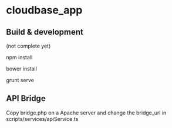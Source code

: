 # cloudbase_app


## Build & development
(not complete yet)

npm install

bower install

grunt serve

## API Bridge

Copy bridge.php on a Apache server and change the bridge_url in scripts/services/apiService.ts
